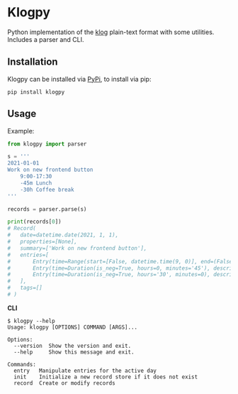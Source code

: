 # Klogpy

Python implementation of the [klog](https://github.com/jotaen/klog) plain-text format with some utilities.  
Includes a parser and CLI.

## Installation

Klogpy can be installed via [PyPi](https://pypi.org/project/klogpy/), to install via pip:

```console
pip install klogpy
```

## Usage

Example:

```python
from klogpy import parser

s = '''
2021-01-01
Work on new frontend button
    9:00-17:30
    -45m Lunch
    -30h Coffee break
'''

records = parser.parse(s)

print(records[0])
# Record(
#   date=datetime.date(2021, 1, 1), 
#   properties=[None], 
#   summary=['Work on new frontend button'], 
#   entries=[
#       Entry(time=Range(start=[False, datetime.time(9, 0)], end=(False, datetime.time(17, 30))), description=''), 
#       Entry(time=Duration(is_neg=True, hours=0, minutes='45'), description='Lunch'), 
#       Entry(time=Duration(is_neg=True, hours='30', minutes=0), description='Coffee break')
#   ], 
#   tags=[]
# )
```

**CLI**

```console
$ klogpy --help
Usage: klogpy [OPTIONS] COMMAND [ARGS]...

Options:
  --version  Show the version and exit.
  --help     Show this message and exit.

Commands:
  entry   Manipulate entries for the active day
  init    Initialize a new record store if it does not exist
  record  Create or modify records
```
